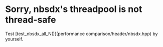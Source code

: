 # Sorry, nbsdx's threadpool is not thread-safe
Test [test_nbsdx_all_N()](performance comparison/header/nbsdx.hpp) by yourself.
